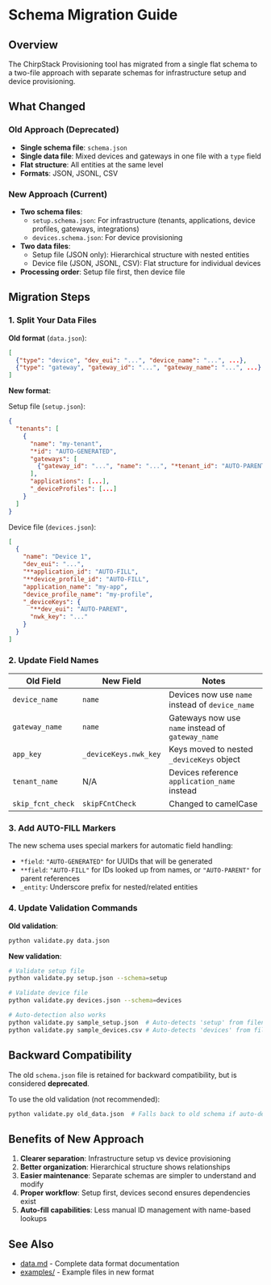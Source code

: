 # Schema Migration Guide

## Overview

The ChirpStack Provisioning tool has migrated from a single flat schema to a two-file approach with separate schemas for infrastructure setup and device provisioning.

## What Changed

### Old Approach (Deprecated)
- **Single schema file**: `schema.json`
- **Single data file**: Mixed devices and gateways in one file with a `type` field
- **Flat structure**: All entities at the same level
- **Formats**: JSON, JSONL, CSV

### New Approach (Current)
- **Two schema files**:
  - `setup.schema.json`: For infrastructure (tenants, applications, device profiles, gateways, integrations)
  - `devices.schema.json`: For device provisioning
- **Two data files**:
  - Setup file (JSON only): Hierarchical structure with nested entities
  - Device file (JSON, JSONL, CSV): Flat structure for individual devices
- **Processing order**: Setup file first, then device file

## Migration Steps

### 1. Split Your Data Files

**Old format** (`data.json`):
```json
[
  {"type": "device", "dev_eui": "...", "device_name": "...", ...},
  {"type": "gateway", "gateway_id": "...", "gateway_name": "...", ...}
]
```

**New format**:

Setup file (`setup.json`):
```json
{
  "tenants": [
    {
      "name": "my-tenant",
      "*id": "AUTO-GENERATED",
      "gateways": [
        {"gateway_id": "...", "name": "...", "*tenant_id": "AUTO-PARENT"}
      ],
      "applications": [...],
      "_deviceProfiles": [...]
    }
  ]
}
```

Device file (`devices.json`):
```json
[
  {
    "name": "Device 1",
    "dev_eui": "...",
    "**application_id": "AUTO-FILL",
    "**device_profile_id": "AUTO-FILL",
    "application_name": "my-app",
    "device_profile_name": "my-profile",
    "_deviceKeys": {
      "**dev_eui": "AUTO-PARENT",
      "nwk_key": "..."
    }
  }
]
```

### 2. Update Field Names

| Old Field | New Field | Notes |
|-----------|-----------|-------|
| `device_name` | `name` | Devices now use `name` instead of `device_name` |
| `gateway_name` | `name` | Gateways now use `name` instead of `gateway_name` |
| `app_key` | `_deviceKeys.nwk_key` | Keys moved to nested `_deviceKeys` object |
| `tenant_name` | N/A | Devices reference `application_name` instead |
| `skip_fcnt_check` | `skipFCntCheck` | Changed to camelCase |

### 3. Add AUTO-FILL Markers

The new schema uses special markers for automatic field handling:
- `*field`: `"AUTO-GENERATED"` for UUIDs that will be generated
- `**field`: `"AUTO-FILL"` for IDs looked up from names, or `"AUTO-PARENT"` for parent references
- `_entity`: Underscore prefix for nested/related entities

### 4. Update Validation Commands

**Old validation**:
```bash
python validate.py data.json
```

**New validation**:
```bash
# Validate setup file
python validate.py setup.json --schema=setup

# Validate device file  
python validate.py devices.json --schema=devices

# Auto-detection also works
python validate.py sample_setup.json  # Auto-detects 'setup' from filename
python validate.py sample_devices.csv # Auto-detects 'devices' from filename
```

## Backward Compatibility

The old `schema.json` file is retained for backward compatibility, but is considered **deprecated**. 

To use the old validation (not recommended):
```bash
python validate.py old_data.json  # Falls back to old schema if auto-detection fails
```

## Benefits of New Approach

1. **Clearer separation**: Infrastructure setup vs device provisioning
2. **Better organization**: Hierarchical structure shows relationships
3. **Easier maintenance**: Separate schemas are simpler to understand and modify
4. **Proper workflow**: Setup first, devices second ensures dependencies exist
5. **Auto-fill capabilities**: Less manual ID management with name-based lookups

## See Also

- [data.md](data.md) - Complete data format documentation
- [examples/](examples/) - Example files in new format
